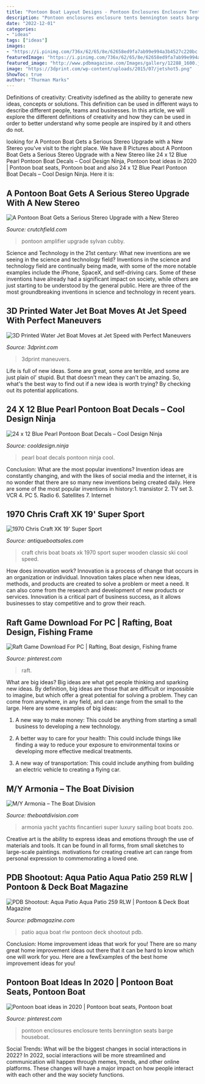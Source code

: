 ```yaml
---
title: "Pontoon Boat Layout Designs - Pontoon Enclosures Enclosure Tents Bennington Seats Barge Houseboat"
description: "Pontoon enclosures enclosure tents bennington seats barge houseboat"
date: "2022-12-01"
categories:
- "ideas"
tags: ["ideas"]
images:
- "https://i.pinimg.com/736x/62/65/8e/62658ed9fa7ab99e994a3b4527c220bc.jpg"
featuredImage: "https://i.pinimg.com/736x/62/65/8e/62658ed9fa7ab99e994a3b4527c220bc.jpg"
featured_image: "http://www.pdbmagazine.com/Images/gallery/12288_1600.jpg"
image: "https://3dprint.com/wp-content/uploads/2015/07/jetshot5.png"
ShowToc: true
author: "Thurman Marks"
---
```



Definitions of creativity:
Creativity isdefined as the ability to generate new ideas, concepts or solutions. This definition can be used in different ways to describe different people, teams and businesses. In this article, we will explore the different definitions of creativity and how they can be used in order to better understand why some people are inspired by it and others do not.

	

		
looking for A Pontoon Boat Gets a Serious Stereo Upgrade with a New Stereo you've visit to the right place. We have 8 Pictures about A Pontoon Boat Gets a Serious Stereo Upgrade with a New Stereo like 24 x 12 Blue Pearl Pontoon Boat Decals – Cool Design Ninja, Pontoon boat ideas in 2020 | Pontoon boat seats, Pontoon boat and also 24 x 12 Blue Pearl Pontoon Boat Decals – Cool Design Ninja. Here it is:
		
    
## A Pontoon Boat Gets A Serious Stereo Upgrade With A New Stereo

<img loading=lazy src="https://images.crutchfieldonline.com/ImageBank/v20180110095700/ImageHandler/scale/978/978/core/learn/article/4426/Pontoon-boat-DIY-018_XCI.jpg" onerror="this.onerror=null;this.src='https://tse1.mm.bing.net/th?id=OIP.SD6UI7lVHTF6z_OQ2Ctl3gHaEg&amp;pid=15.1';" alt="A Pontoon Boat Gets a Serious Stereo Upgrade with a New Stereo">

_Source: crutchfield.com_

>pontoon amplifier upgrade sylvan cubby. 

	

Science and Technology in the 21st century: What new inventions are we seeing in the science and technology field?
Inventions in the science and technology field are continually being made, with some of the more notable examples include the iPhone, SpaceX, and self-driving cars. Some of these inventions have already had a significant impact on society, while others are just starting to be understood by the general public. Here are three of the most groundbreaking inventions in science and technology in recent years.

    
## 3D Printed Water Jet Boat Moves At Jet Speed With Perfect Maneuvers

<img loading=lazy src="https://3dprint.com/wp-content/uploads/2015/07/jetshot5.png" onerror="this.onerror=null;this.src='https://tse2.mm.bing.net/th?id=OIP.zkJlVs3bI3MIyFgQyVYvxAHaEC&amp;pid=15.1';" alt="3D Printed Water Jet Boat Moves at Jet Speed with Perfect Maneuvers">

_Source: 3dprint.com_

>3dprint maneuvers. 

	

Life is full of new ideas. Some are great, some are terrible, and some are just plain ol' stupid. But that doesn't mean they can't be amazing. So, what's the best way to find out if a new idea is worth trying? By checking out its potential applications.

    
## 24 X 12 Blue Pearl Pontoon Boat Decals – Cool Design Ninja

<img loading=lazy src="https://cdn.shopify.com/s/files/1/1029/5377/products/The_BLue_Pearl_Pontoon_Boat_2_1200x1200.png?v=1556603246" onerror="this.onerror=null;this.src='https://tse1.mm.bing.net/th?id=OIP._Y-23YbiTwmEWXBVONC4XAHaEG&amp;pid=15.1';" alt="24 x 12 Blue Pearl Pontoon Boat Decals – Cool Design Ninja">

_Source: cooldesign.ninja_

>pearl boat decals pontoon ninja cool. 

	

Conclusion: What are the most popular inventions?
Invention ideas are constantly changing, and with the likes of social media and the internet, it is no wonder that there are so many new inventions being created daily. Here are some of the most popular inventions in history:1. transistor 2. TV set 3. VCR 4. PC 5. Radio 6. Satellites 7. Internet 
    
## 1970 Chris Craft XK 19&#039; Super Sport

<img loading=lazy src="http://www.antiqueboatsales.com/FiberglassBoatsForSale/1970chriscraftxk19/5830large.jpg" onerror="this.onerror=null;this.src='https://tse3.mm.bing.net/th?id=OIP.1GbWpqndgCDMOI-jQAW7QgHaJ4&amp;pid=15.1';" alt="1970 Chris Craft XK 19&#039; Super Sport">

_Source: antiqueboatsales.com_

>craft chris boat boats xk 1970 sport super wooden classic ski cool speed. 

	

How does innovation work?
Innovation is a process of change that occurs in an organization or individual. Innovation takes place when new ideas, methods, and products are created to solve a problem or meet a need. It can also come from the research and development of new products or services. Innovation is a critical part of business success, as it allows businesses to stay competitive and to grow their reach.

    
## Raft Game Download For PC | Rafting, Boat Design, Fishing Frame

<img loading=lazy src="https://i.pinimg.com/736x/62/65/8e/62658ed9fa7ab99e994a3b4527c220bc.jpg" onerror="this.onerror=null;this.src='https://tse4.mm.bing.net/th?id=OIP.dI5MaB0xFO7nfZ85hyIlJgHaEK&amp;pid=15.1';" alt="Raft Game Download For PC | Rafting, Boat design, Fishing frame">

_Source: pinterest.com_

>raft. 

	

What are big ideas?
Big ideas are what get people thinking and sparking new ideas. By definition, big ideas are those that are difficult or impossible to imagine, but which offer a great potential for solving a problem. They can come from anywhere, in any field, and can range from the small to the large. Here are some examples of big ideas:
1. A new way to make money: This could be anything from starting a small business to developing a new technology.

2. A better way to care for your health: This could include things like finding a way to reduce your exposure to environmental toxins or developing more effective medical treatments.

3. A new way of transportation: This could include anything from building an electric vehicle to creating a flying car.


    
## M/Y Armonia – The Boat Division

<img loading=lazy src="https://theboatdivision.com/wp-content/uploads/2018/02/1ARMONIA.jpg" onerror="this.onerror=null;this.src='https://tse4.mm.bing.net/th?id=OIP.Ik5VGpbRi7Ig-7ozNY1jqgHaDt&amp;pid=15.1';" alt="M/Y Armonia – The Boat Division">

_Source: theboatdivision.com_

>armonia yacht yachts fincantieri super luxury sailing boat boats zoo. 

	

Creative art is the ability to express ideas and emotions through the use of materials and tools. It can be found in all forms, from small sketches to large-scale paintings. motivations for creating creative art can range from personal expression to commemorating a loved one.

    
## PDB Shootout: Aqua Patio Aqua Patio 259 RLW | Pontoon &amp; Deck Boat Magazine

<img loading=lazy src="http://www.pdbmagazine.com/Images/gallery/12288_1600.jpg" onerror="this.onerror=null;this.src='https://tse2.mm.bing.net/th?id=OIP.U4o0nN_qeoYGhlyFch6EHgHaEK&amp;pid=15.1';" alt="PDB Shootout: Aqua Patio Aqua Patio 259 RLW | Pontoon &amp; Deck Boat Magazine">

_Source: pdbmagazine.com_

>patio aqua boat rlw pontoon deck shootout pdb. 

	

Conclusion: Home improvement ideas that work for you!
There are so many great home improvement ideas out there that it can be hard to know which one will work for you. Here are a fewExamples of the best home improvement ideas for you!

    
## Pontoon Boat Ideas In 2020 | Pontoon Boat Seats, Pontoon Boat

<img loading=lazy src="https://i.pinimg.com/736x/5b/0a/d5/5b0ad51117cbd7a4876f5b4790aeaf03.jpg" onerror="this.onerror=null;this.src='https://tse2.mm.bing.net/th?id=OIP.bmznEbauozB-FkLwUA6MQAHaFj&amp;pid=15.1';" alt="Pontoon boat ideas in 2020 | Pontoon boat seats, Pontoon boat">

_Source: pinterest.com_

>pontoon enclosures enclosure tents bennington seats barge houseboat. 

	

Social Trends: What will be the biggest changes in social interactions in 2022?
In 2022, social interactions will be more streamlined and communication will happen through memes, trends, and other online platforms. These changes will have a major impact on how people interact with each other and the way society functions.

